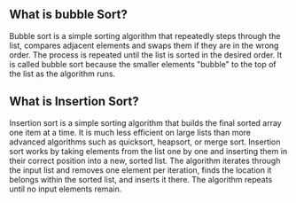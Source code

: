 ## What is bubble Sort?

Bubble sort is a simple sorting algorithm that repeatedly steps through the list, compares adjacent elements and swaps them if they are in the wrong order. The process is repeated until the list is sorted in the desired order. It is called bubble sort because the smaller elements "bubble" to the top of the list as the algorithm runs.

## What is Insertion Sort?

Insertion sort is a simple sorting algorithm that builds the final sorted array one item at a time. It is much less efficient on large lists than more advanced algorithms such as quicksort, heapsort, or merge sort. Insertion sort works by taking elements from the list one by one and inserting them in their correct position into a new, sorted list. The algorithm iterates through the input list and removes one element per iteration, finds the location it belongs within the sorted list, and inserts it there. The algorithm repeats until no input elements remain.
